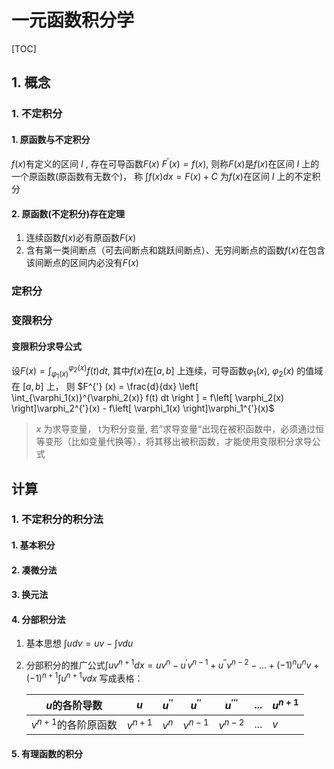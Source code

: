 # 一元函数积分学

[TOC]

## 1. 概念

### 1. 不定积分

#### 1. 原函数与不定积分

$f(x)$有定义的区间 $I$ , 存在可导函数$F(x)$ $F^{'}(x) = f(x)$, 则称$F(x)$是$f(x)$在区间 $I$ 上的一个原函数(原函数有无数个)， 称 $\int f(x) dx = F(x) + C$ 为$f(x)$在区间 $I$ 上的不定积分

#### 2. 原函数(不定积分)存在定理

1. 连续函数$f(x)$必有原函数$F(x)$
2. 含有第一类间断点（可去间断点和跳跃间断点）、无穷间断点的函数$f(x)$在包含该间断点的区间内必没有$F(x)$

### 定积分

### 变限积分

#### 变限积分求导公式

设$F(x) = \int_{\varphi_1(x)}^{\varphi_2(x)} f(t) dt$, 其中$f(x)$在$\left [ a, b \right ]$ 上连续，可导函数$\varphi_1(x)$, $\varphi_2(x)$ 的值域在 $\left [ a, b \right]$ 上， 则 $F^{'} (x) = \frac{d}{dx} \left[ \int_{\varphi_1(x)}^{\varphi_2(x)} f(t) dt \right ] = f\left[ \varphi_2(x) \right]\varphi_2^{'}(x) - f\left[ \varphi_1(x) \right]\varphi_1^{'}(x)$

> $x$ 为求导变量， t为积分变量, 若”求导变量“出现在被积函数中，必须通过恒等变形（比如变量代换等），将其移出被积函数，才能使用变限积分求导公式

## 计算

### 1. 不定积分的积分法

#### 1. 基本积分

#### 2. 凑微分法

#### 3. 换元法

#### 4. 分部积分法

1. 基本思想 $\int udv = uv - \int vdu$

2. 分部积分的推广公式$\int uv^{n+1}dx = uv^{n} - u^{'}v^{n-1} + u^{''}v^{n-2} - ...+ (-1)^{n}u^{n}v + (-1)^{n+1} \int u^{n+1}vdx$
     写成表格：

     | $u$的各阶导数         | $u$       | $u^{''}$ | $u^{''}$  | $u^{'''}$ | ...  | $u^{n+1}$ |
     | --------------------- | --------- | -------- | --------- | --------- | ---- | --------- |
     | $v^{n+1}$的各阶原函数 | $v^{n+1}$ | $v^{n}$  | $v^{n-1}$ | $v^{n-2}$ | ...  | $v$       |

#### 5. 有理函数的积分
